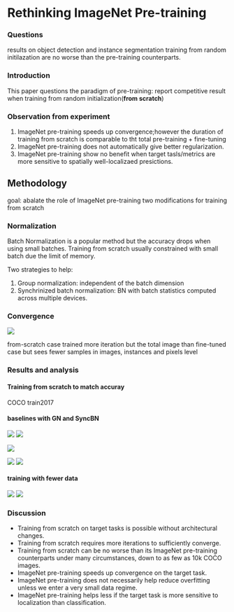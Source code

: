 # Rethinking ImageNet Pre-training
### Questions
results on object detection and instance segmentation training from random initilazation are no worse than the pre-training counterparts.
### Introduction
This paper questions the paradigm of pre-training: report competitive result when training from random initialization(**from scratch**)

### Observation from experiment
1. ImageNet pre-training speeds up convergence;however the duration of training from scratch is comparable to tht total pre-training + fine-tuning 
2. ImageNet pre-training does not automatically give better regularization.
3. ImageNet pre-training show no benefit  when target tasls/metrics are more sensitive to spatially well-localizaed presictions.

## Methodology
goal: abalate the role of ImageNet pre-training
two modifications for training from scratch

### Normalization
Batch Normalization is a popular method but the accuracy drops when using small batches. Training from scratch usually constrained with small batch due the limit of memory.

Two strategies to help:
1. Group normalization: independent of the batch dimension
2. Synchrinized batch normalization: BN with batch statistics computed across multiple devices.

### Convergence
![](https://i.imgur.com/Z9IfVOV.png)

from-scratch case trained more iteration but the total image than fine-tuned case but sees fewer samples in images, instances and pixels level

### Results and analysis
#### Training from scratch to match accuray
COCO train2017
#### baselines with GN and SyncBN
![](https://i.imgur.com/x3HeOtM.png)
![](https://i.imgur.com/UTOhlul.png)

![](https://i.imgur.com/4TxFcLI.png)

![](https://i.imgur.com/WlRkvPW.png)
![](https://i.imgur.com/WVQaORW.png)

#### training with fewer data
![](https://i.imgur.com/aPqhEkK.png)
![](https://i.imgur.com/1xdVK7g.png)

### Discussion
* Training from scratch on target tasks is possible without architectural changes.
* Training from scratch requires more iterations to sufficiently converge.
* Training from scratch can be no worse than its ImageNet pre-training counterparts under many circumstances, down to as few as 10k COCO images.
* ImageNet pre-training speeds up convergence on the target task.
* ImageNet pre-training does not necessarily help reduce overfitting unless we enter a very small data regime.
* ImageNet pre-training helps less if the target task is more sensitive to localization than classification.

